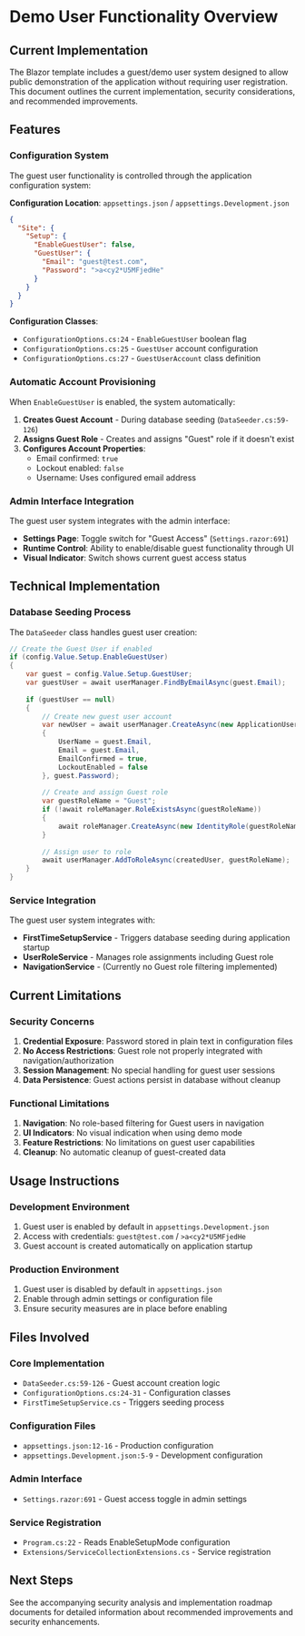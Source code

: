 # Demo User Functionality Overview

## Current Implementation

The Blazor template includes a guest/demo user system designed to allow public demonstration of the application without requiring user registration. This document outlines the current implementation, security considerations, and recommended improvements.

## Features

### Configuration System

The guest user functionality is controlled through the application configuration system:

**Configuration Location**: `appsettings.json` / `appsettings.Development.json`

```json
{
  "Site": {
    "Setup": {
      "EnableGuestUser": false,
      "GuestUser": {
        "Email": "guest@test.com",
        "Password": ">a<cy2*U5MFjedHe"
      }
    }
  }
}
```

**Configuration Classes**:
- `ConfigurationOptions.cs:24` - `EnableGuestUser` boolean flag
- `ConfigurationOptions.cs:25` - `GuestUser` account configuration
- `ConfigurationOptions.cs:27` - `GuestUserAccount` class definition

### Automatic Account Provisioning

When `EnableGuestUser` is enabled, the system automatically:

1. **Creates Guest Account** - During database seeding (`DataSeeder.cs:59-126`)
2. **Assigns Guest Role** - Creates and assigns "Guest" role if it doesn't exist
3. **Configures Account Properties**:
   - Email confirmed: `true`
   - Lockout enabled: `false`
   - Username: Uses configured email address

### Admin Interface Integration

The guest user system integrates with the admin interface:

- **Settings Page**: Toggle switch for "Guest Access" (`Settings.razor:691`)
- **Runtime Control**: Ability to enable/disable guest functionality through UI
- **Visual Indicator**: Switch shows current guest access status

## Technical Implementation

### Database Seeding Process

The `DataSeeder` class handles guest user creation:

```csharp
// Create the Guest User if enabled
if (config.Value.Setup.EnableGuestUser)
{
    var guest = config.Value.Setup.GuestUser;
    var guestUser = await userManager.FindByEmailAsync(guest.Email);
    
    if (guestUser == null)
    {
        // Create new guest user account
        var newUser = await userManager.CreateAsync(new ApplicationUser
        {
            UserName = guest.Email,
            Email = guest.Email,
            EmailConfirmed = true,
            LockoutEnabled = false
        }, guest.Password);
        
        // Create and assign Guest role
        var guestRoleName = "Guest";
        if (!await roleManager.RoleExistsAsync(guestRoleName))
        {
            await roleManager.CreateAsync(new IdentityRole(guestRoleName));
        }
        
        // Assign user to role
        await userManager.AddToRoleAsync(createdUser, guestRoleName);
    }
}
```

### Service Integration

The guest user system integrates with:

- **FirstTimeSetupService** - Triggers database seeding during application startup
- **UserRoleService** - Manages role assignments including Guest role
- **NavigationService** - (Currently no Guest role filtering implemented)

## Current Limitations

### Security Concerns

1. **Credential Exposure**: Password stored in plain text in configuration files
2. **No Access Restrictions**: Guest role not properly integrated with navigation/authorization
3. **Session Management**: No special handling for guest user sessions
4. **Data Persistence**: Guest actions persist in database without cleanup

### Functional Limitations

1. **Navigation**: No role-based filtering for Guest users in navigation
2. **UI Indicators**: No visual indication when using demo mode
3. **Feature Restrictions**: No limitations on guest user capabilities
4. **Cleanup**: No automatic cleanup of guest-created data

## Usage Instructions

### Development Environment

1. Guest user is enabled by default in `appsettings.Development.json`
2. Access with credentials: `guest@test.com` / `>a<cy2*U5MFjedHe`
3. Guest account is created automatically on application startup

### Production Environment

1. Guest user is disabled by default in `appsettings.json`
2. Enable through admin settings or configuration file
3. Ensure security measures are in place before enabling

## Files Involved

### Core Implementation
- `DataSeeder.cs:59-126` - Guest account creation logic
- `ConfigurationOptions.cs:24-31` - Configuration classes
- `FirstTimeSetupService.cs` - Triggers seeding process

### Configuration Files
- `appsettings.json:12-16` - Production configuration
- `appsettings.Development.json:5-9` - Development configuration

### Admin Interface
- `Settings.razor:691` - Guest access toggle in admin settings

### Service Registration
- `Program.cs:22` - Reads EnableSetupMode configuration
- `Extensions/ServiceCollectionExtensions.cs` - Service registration

## Next Steps

See the accompanying security analysis and implementation roadmap documents for detailed information about recommended improvements and security enhancements.